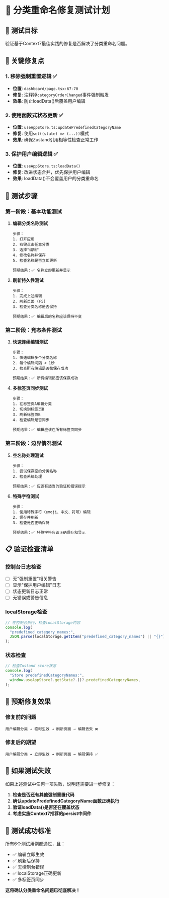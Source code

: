 # 🧪 分类重命名修复测试计划

## 🎯 **测试目标**

验证基于Context7最佳实践的修复是否解决了分类重命名问题。

## 🔧 **关键修复点**

### **1. 移除强制重置逻辑** ✅

- **位置**: `dashboard/page.tsx:67-70`
- **修复**: 注释掉`categoryOrderChanged`事件强制触发
- **效果**: 防止loadData()后覆盖用户编辑

### **2. 使用函数式状态更新** ✅

- **位置**: `useAppStore.ts:updatePredefinedCategoryName`
- **修复**: 使用`set((state) => (...))`模式
- **效果**: 确保Zustand引用相等性检查正常工作

### **3. 保护用户编辑逻辑** ✅

- **位置**: `useAppStore.ts:loadData()`
- **修复**: 改进状态合并，优先保护用户编辑
- **效果**: loadData()不会覆盖用户的分类重命名

## 🧪 **测试步骤**

### **第一阶段：基本功能测试**

1. **编辑分类名称测试**

   ```
   步骤：
   1. 打开应用
   2. 右键点击任意分类
   3. 选择"编辑"
   4. 修改名称并保存
   5. 检查名称是否立即更新

   预期结果：✅ 名称立即更新并显示
   ```

2. **刷新持久性测试**

   ```
   步骤：
   1. 完成上述编辑
   2. 刷新页面 (F5)
   3. 检查分类名称是否保持

   预期结果：✅ 编辑后的名称应该保持不变
   ```

### **第二阶段：竞态条件测试**

3. **快速连续编辑测试**

   ```
   步骤：
   1. 快速编辑多个分类名称
   2. 每个编辑间隔 < 1秒
   3. 检查所有编辑是否都保存成功

   预期结果：✅ 所有编辑都应该保存成功
   ```

4. **多标签页同步测试**

   ```
   步骤：
   1. 在标签页A编辑分类
   2. 切换到标签页B
   3. 刷新标签页B
   4. 检查编辑是否同步

   预期结果：✅ 编辑应该在所有标签页同步
   ```

### **第三阶段：边界情况测试**

5. **空名称处理测试**

   ```
   步骤：
   1. 尝试保存空的分类名称
   2. 检查系统处理

   预期结果：✅ 应该有适当的验证和错误提示
   ```

6. **特殊字符测试**

   ```
   步骤：
   1. 使用特殊字符（emoji、中文、符号）编辑
   2. 保存并刷新
   3. 检查是否正确保持

   预期结果：✅ 特殊字符应该正确保存和显示
   ```

## 📋 **验证检查清单**

### **控制台日志检查**

- [ ] 无"强制重置"相关警告
- [ ] 显示"保护用户编辑"日志
- [ ] 状态更新日志正常
- [ ] 无错误或警告信息

### **localStorage检查**

```javascript
// 在控制台执行，检查localStorage内容
console.log(
  "predefined_category_names:",
  JSON.parse(localStorage.getItem("predefined_category_names") || "{}"),
);
```

### **状态检查**

```javascript
// 检查Zustand store状态
console.log(
  "Store predefinedCategoryNames:",
  window.useAppStore?.getState?.()?.predefinedCategoryNames,
);
```

## 🎯 **预期修复效果**

### **修复前的问题**

```
用户编辑分类 → 临时生效 → 刷新页面 → 编辑丢失 ❌
```

### **修复后的期望**

```
用户编辑分类 → 立即生效 → 刷新页面 → 编辑保持 ✅
```

## 🚨 **如果测试失败**

如果上述测试中任何一项失败，说明还需要进一步修复：

1. **检查是否还有其他强制重置代码**
2. **确认updatePredefinedCategoryName函数正确执行**
3. **验证loadData()是否还在覆盖状态**
4. **考虑实施Context7推荐的persist中间件**

## 🎉 **测试成功标准**

所有6个测试用例都通过，且：

- ✅ 编辑立即生效
- ✅ 刷新后保持
- ✅ 无控制台错误
- ✅ localStorage正确更新
- ✅ 多标签页同步

**这将确认分类重命名问题已彻底解决！**
